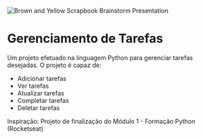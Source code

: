 ![Brown and Yellow Scrapbook Brainstorm Presentation](https://github.com/cafeef/Gerenciamento-de-Tarefas/assets/109240203/d6157c86-f330-47ee-99ce-a9a2ae38f486)

# Gerenciamento de Tarefas
Um projeto efetuado na linguagem Python para gerenciar tarefas desejadas. O projeto é capaz de:
- Adicionar tarefas
- Ver tarefas
- Atualizar tarefas
- Completar tarefas
- Deletar tarefas

Inspiração: Projeto de finalização do Módulo 1 - Formação Python (Rocketseat)
